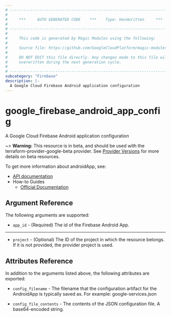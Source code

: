 ```yaml
---
# ----------------------------------------------------------------------------
#
#     ***     AUTO GENERATED CODE    ***    Type: Handwritten     ***
#
# ----------------------------------------------------------------------------
#
#     This code is generated by Magic Modules using the following:
#
#     Source file: https://github.com/GoogleCloudPlatform/magic-modules/tree/main/mmv1/third_party/terraform/website/docs/d/firebase_android_app_config.html.markdown
#
#     DO NOT EDIT this file directly. Any changes made to this file will be
#     overwritten during the next generation cycle.
#
# ----------------------------------------------------------------------------
subcategory: "Firebase"
description: |-
  A Google Cloud Firebase Android application configuration
---
```


# google_firebase_android_app_config

A Google Cloud Firebase Android application configuration

~> **Warning:** This resource is in beta, and should be used with the terraform-provider-google-beta provider.
See [Provider Versions](https://terraform.io/docs/providers/google/guides/provider_versions.html) for more details on beta resources.

To get more information about androidApp, see:

* [API documentation](https://firebase.google.com/docs/projects/api/reference/rest/v1beta1/projects.androidApps)
* How-to Guides
    * [Official Documentation](https://firebase.google.com/)


## Argument Reference
The following arguments are supported:

* `app_id` - (Required) The id of the Firebase Android App.

- - -

* `project` - (Optional) The ID of the project in which the resource belongs. If it
    is not provided, the provider project is used.

## Attributes Reference

In addition to the arguments listed above, the following attributes are exported:

* `config_filename` -
  The filename that the configuration artifact for the AndroidApp is typically saved as.
  For example: google-services.json

* `config_file_contents` -
  The contents of the JSON configuration file.
  A base64-encoded string.